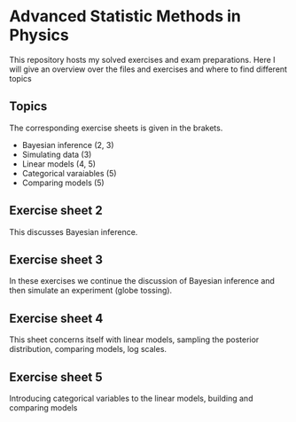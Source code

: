 # Advanced Statistic Methods in Physics

This repository hosts my solved exercises and exam preparations. Here I will give an overview over the files and exercises and where to find different topics

## Topics

The corresponding exercise sheets is given in the brakets.

- Bayesian inference (2, 3)
- Simulating data (3)
- Linear models (4, 5)
- Categorical varaiables (5)
- Comparing models (5)

## Exercise sheet 2

This discusses Bayesian inference.

## Exercise sheet 3

In these exercises we continue the discussion of Bayesian inference and then simulate an experiment (globe tossing).

## Exercise sheet 4

This sheet concerns itself with linear models, sampling the posterior distribution, comparing models, log scales.

## Exercise sheet 5

Introducing categorical variables to the linear models, building and comparing models

